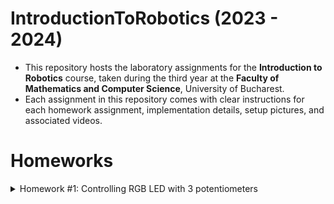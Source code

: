 # IntroductionToRobotics (2023 - 2024)

* This repository hosts the laboratory assignments for the __Introduction to Robotics__ course, taken during the third year at the __Faculty of Mathematics and Computer Science__, University of Bucharest.
* Each assignment in this repository comes with clear instructions for each homework assignment, implementation details, setup pictures, and associated videos.

# Homeworks
<details>
  
<summary>Homework #1: Controlling RGB LED with 3 potentiometers</summary>

* __Technical Details__: Use a separate potentiometer for controlling each color of the RGB LED: Red, Green, and Blue.  This control must leverage digital electronics. Components:
  * RGB LED (At least 1)
  * Potentiometers (At least 3)
  * Resistors and wires as needed

* __Code__:

* __Associated video of how it works__: [_YouTube video here_](https://youtube.com/shorts/eV0GxsFZj0g?feature=share)

* __Electronic scheme__:

![controlling_RGB_with_potentiometers_hmk#1](https://github.com/andreeadv/IntroductionToRobotics/assets/91892810/79a0a355-0c8b-4573-a4f4-9993281ebd44)

</details>

